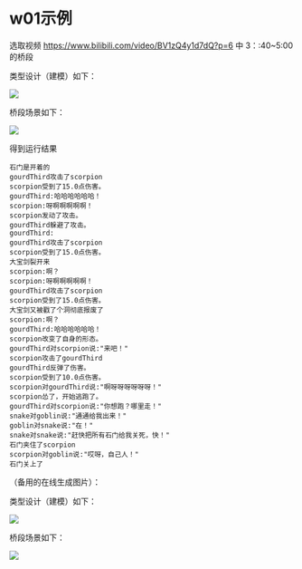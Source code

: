 # w01示例

选取视频 https://www.bilibili.com/video/BV1zQ4y1d7dQ?p=6 中 3：:40~5:00 的桥段

类型设计（建模）如下：

![](http://www.plantuml.com/plantuml/proxy?cache=no&src=https://raw.githubusercontent.com/njuics/jwork-2021/master/W01/201250137/uml/characters.pu)

桥段场景如下：

![](http://www.plantuml.com/plantuml/proxy?cache=no&src=https://raw.githubusercontent.com/njuics/jwork-2021/master/W01/201250137/uml/timeline.pu)

得到运行结果
```
石门是开着的
gourdThird攻击了scorpion
scorpion受到了15.0点伤害。
gourdThird:哈哈哈哈哈哈！
scorpion:呀啊啊啊啊啊！
scorpion发动了攻击。
gourdThird躲避了攻击。
gourdThird:
gourdThird攻击了scorpion
scorpion受到了15.0点伤害。
大宝剑裂开来
scorpion:啊？
scorpion:呀啊啊啊啊啊！
gourdThird攻击了scorpion
scorpion受到了15.0点伤害。
大宝剑又被戳了个洞彻底报废了
scorpion:啊？
gourdThird:哈哈哈哈哈哈！
scorpion改变了自身的形态。
gourdThird对scorpion说:"来吧！"
scorpion攻击了gourdThird
gourdThird反弹了伤害。
scorpion受到了10.0点伤害。
scorpion对gourdThird说:"啊呀呀呀呀呀呀！"
scorpion怂了，开始逃跑了。
gourdThird对scorpion说:"你想跑？哪里走！"
snake对goblin说:"通通给我出来！"
goblin对snake说:"在！"
snake对snake说:"赶快把所有石门给我关死，快！"
石门夹住了scorpion
scorpion对goblin说:"哎呀，自己人！"
石门关上了
```

（备用的在线生成图片）：

类型设计（建模）如下：

![](http://www.plantuml.com/plantuml/png/NL8xhjim4Enr2fPsuHCuXJy6aYOm4ASBKb3aIYP4xWhys70-NTAaomdIfSaLSXq3FaOOKwIanqBW33Kpom4tpdFhWz7iyVFFuyVl-_Tlzx-_gafexXpRWSBsSyNYaXHg3UpShwTGGWCe874raGPaoXs0oyLoNNtDFdiBt0SBoKgXPmOCsTj9VOAP7szR2ywfY_AtT73oDix0a1kO4Xy-3XPxGW_eryKPWwd17fiZ2dW71luZaEdSzS2xzxHO9gYLYzgC19bUSn7DCiEn1NlBo9r9T1bSoNPlk9NbL-_vU5h3zeb15eRBbvHHpkMz3RYzyX8rNDfJsiowt5dYqiLycTeKmH-RfkHOwW1dQAP-JI4BOnb2SRsjbIvjpmSlghU4iIcRTEC0xFbDIhYGla09raDNnUBa2U50D9XG3pWM6_o1hWMZwfCqhkSBPA--h5Rb4KsvSPOfMxAgh4dyS8qvcog9KHj06Op-1m00)

桥段场景如下：

![](http://www.plantuml.com/plantuml/png/lLLTJzDG6Bu_l-8aN7WbWu0nMQ8YCJ4cce0a6cEy6EiH6aexkuu5BqpDXjtA-9Z8XmYocCd8o1GP26u3_apFQNV5N_3TEW_Taic8YSqXOMVFntFUz_JTG5WBg5faKi9EUjSnj-bCd5Qsq3KyhccXiD_dYqQZtQEY9DR-keFAf6zA58ZY6tpI-tguVxfNk2aCtmdTwWD6dx-_vyqDVqyF2WGrHSKOMyT9kXF3y0J268yf4LN0xjFrZ4YI4kL8PtEU5XRj_LCN6WugQaXKv3fqAAA698A8h8dQDCOqcwC97RvmaL65YrweVJ90YaFam0Jvupie1O8J74Zt5kZsoaN0KKcK6y3xAY4oDxMtYjNL7QweAJAvfu0409-EYnf12F7CrvzttNqL2RoutGZdnspspDxKQwxYL40ZZVqw2dXS38X3eZm1HBu7P5hHWKpJNn1oAmYmnqG057VquwgUOOb5gvAbtuf8Li138Y-r6Zjxm78fpBdSmlqCWDDL5b_mnESGhpwBPvd-_WB5Gt2THmz6HbndLHmR1-j6e-pCN7jpw-ICclkj1-DrQtigbfobPW8X03RfyeAl58183Q3dBpjQTSDWCRFJ0bmrgNMiLzUAB6MqpKhVpTcP0y1Pntbsy1a9fFcUT9R_NnjC5zQSqgv7PHHUb5PCsdI-9viRiVcLBkR-TY_OQeOj9zY7CZNAhVVZbyVlOMst_jAr1fk3ibuv65rAUDTv9GLrhgLTDlz7Me-3EtAuHrDQhWwnQ5flMPTsNeyvHsbFgi6EIcETP5Yi2CppobkwbAyQAUTm3_v7o9sKJP5X8hQHgUhhiEpoHvP8KwC4jQrhk1IlYAlQvjmRErUqTGv_qhDTPfeigREDfBqUTsTp8yXCaHNAq6t0G9oEfYlDpGBDK-mEaz2bUMWIU3b6dXxzi4gbpXnd86u13H1PW9_Ttm00)